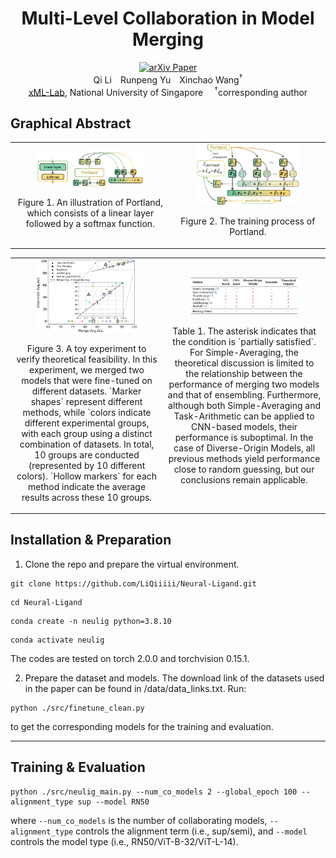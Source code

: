 <div align="center">
<h1>Multi-Level Collaboration in Model Merging</h1>

<div>
<a target="_blank" href="https://arxiv.org/abs/***">
  <img src="https://img.shields.io/badge/arXiv-2312.17142-b31b1b.svg" alt="arXiv Paper"/>
</a>
</div>

<div>
Qi Li&emsp;Runpeng Yu&emsp;Xinchao Wang<sup>&dagger;</sup>
</div>
<div>
    <a href="https://sites.google.com/view/xml-nus/people?authuser=0" target="_blank">xML-Lab</a>, National University of Singapore&emsp;
    <sup>&dagger;</sup>corresponding author 
</div>
</div>
</div>

## Graphical Abstract
<table align="center">
    <tr>
        <td align="center">
            <img src="src/figures/neulig_overview.png" width="70%">
            <p>Figure 1. An illustration of Portland, which consists of a linear layer followed by a softmax function.</p>
        </td>
        <td align="center">
            <img src="src/figures/neulig_train_pip.png" width="70%">
            <p>Figure 2. The training process of Portland. </p>
        </td>
    </tr>
</table>

<table align="center">
    <tr>
        <td align="center">
            <img src="src/figures/exp.png" width="70%">
            <p>Figure 3. A toy experiment to verify theoretical feasibility. In this experiment, we merged two models that were fine-tuned on different datasets. `Marker shapes` represent different methods, while `colors indicate different experimental groups, with each group using a distinct combination of datasets. In total, 10 groups are conducted (represented by 10 different colors). `Hollow markers` for each method indicate the average results across these 10 groups.</p>
        </td>
        <td align="center">
            <img src="src/figures/comparison.png" width="70%">
            <p>Table 1. The asterisk indicates that the condition is `partially satisfied`. For Simple-Averaging, the theoretical discussion is limited to the relationship between the performance of merging two models and that of ensembling. Furthermore, although both Simple-Averaging and Task-Arithmetic can be applied to CNN-based models, their performance is suboptimal. In the case of Diverse-Origin Models, all previous methods yield performance close to random guessing, but our conclusions remain applicable. </p>
        </td>
    </tr>
</table>

## Installation & Preparation

1. Clone the repo and prepare the virtual environment.

```
git clone https://github.com/LiQiiiii/Neural-Ligand.git
```

```
cd Neural-Ligand
```

```
conda create -n neulig python=3.8.10
```

```
conda activate neulig
```

The codes are tested on torch 2.0.0 and torchvision 0.15.1.

2. Prepare the dataset and models. The download link of the datasets used in the paper can be found in /data/data_links.txt. Run:

```
python ./src/finetune_clean.py
```

to get the corresponding models for the training and evaluation.

---

## Training & Evaluation

```
python ./src/neulig_main.py --num_co_models 2 --global_epoch 100 --alignment_type sup --model RN50
```

where `--num_co_models` is the number of collaborating models, `--alignment_type` controls the alignment term (i.e., sup/semi), and `--model` controls the model type (i.e., RN50/ViT-B-32/ViT-L-14).
